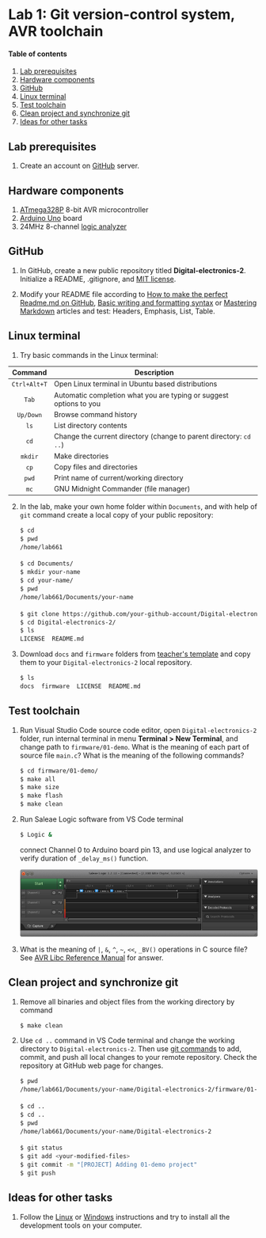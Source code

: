 # Lab 1: Git version-control system, AVR toolchain

#### Table of contents

1. [Lab prerequisites](#Lab-prerequisites)
2. [Hardware components](#Hardware-components)
3. [GitHub](#GitHub)
4. [Linux terminal](#Linux-terminal)
5. [Test toolchain](#Test-toolchain)
6. [Clean project and synchronize git](#Clean-project-and-synchronize-git)
7. [Ideas for other tasks](#Ideas-for-other-tasks)


## Lab prerequisites

1. Create an account on [GitHub](https://github.com/) server.


## Hardware components

1. [ATmega328P](https://www.microchip.com/wwwproducts/en/ATmega328P) 8-bit AVR microcontroller
2. [Arduino Uno](../../docs/arduino_shield.pdf) board
3. 24MHz 8-channel [logic analyzer](https://www.saleae.com/)


## GitHub

1. In GitHub, create a new public repository titled **Digital-electronics-2**. Initialize a README, .gitignore, and [MIT license](https://choosealicense.com/licenses/mit/).

2. Modify your README file according to [How to make the perfect Readme.md on GitHub](https://medium.com/swlh/how-to-make-the-perfect-readme-md-on-github-92ed5771c061), [Basic writing and formatting syntax](https://help.github.com/en/articles/basic-writing-and-formatting-syntax) or [Mastering Markdown](https://guides.github.com/features/mastering-markdown/) articles and test: Headers, Emphasis, List, Table.


## Linux terminal

1. Try basic commands in the Linux terminal:

| **Command** | **Description** |
| :-: | --------------- |
| `Ctrl+Alt+T` | Open Linux terminal in Ubuntu based distributions
| `Tab` | Automatic completion what you are typing or suggest options to you
| `Up/Down` | Browse command history
| `ls` | List directory contents
| `cd` | Change the current directory (change to parent directory: `cd ..`)
| `mkdir` | Make directories
| `cp` | Copy files and directories
| `pwd` | Print name of current/working directory
| `mc` | GNU Midnight Commander (file manager)

2. In the lab, make your own home folder within `Documents`, and with help of `git` command create a local copy of your public repository:

    ```bash
    $ cd
    $ pwd
    /home/lab661

    $ cd Documents/
    $ mkdir your-name
    $ cd your-name/
    $ pwd
    /home/lab661/Documents/your-name

    $ git clone https://github.com/your-github-account/Digital-electronics-2
    $ cd Digital-electronics-2/
    $ ls
    LICENSE  README.md
    ```

3. Download `docs` and `firmware` folders from [teacher's template](https://gitlab.com/tomas.fryza/avr-template) and copy them to your `Digital-electronics-2` local repository.

    ```bash
    $ ls
    docs  firmware  LICENSE  README.md
    ```


## Test toolchain

1. Run Visual Studio Code source code editor, open `Digital-electronics-2` folder, run internal terminal in menu **Terminal > New Terminal**, and change path to `firmware/01-demo`. What is the meaning of each part of source file `main.c`? What is the meaning of the following commands?

    ```bash
    $ cd firmware/01-demo/
    $ make all
    $ make size
    $ make flash
    $ make clean
    ```

2. Run Saleae Logic software from VS Code terminal

    ```bash
    $ Logic &
    ```

    connect Channel 0 to Arduino board pin 13, and use logical analyzer to verify duration of `_delay_ms()` function.

    ![logic](../../images/screenshot_saleae.png "Saleae Logic software")

3. What is the meaning of `|`, `&`, `^`, `~`, `<<`, `_BV()` operations in C source file? See [AVR Libc Reference Manual](https://www.microchip.com/webdoc/AVRLibcReferenceManual/) for answer.


## Clean project and synchronize git

1. Remove all binaries and object files from the working directory by command

    ```bash
    $ make clean
    ```

2. Use `cd ..` command in VS Code terminal and change the working directory to `Digital-electronics-2`. Then use [git commands](https://github.com/joshnh/Git-Commands) to add, commit, and push all local changes to your remote repository. Check the repository at GitHub web page for changes.

    ```bash
    $ pwd
    /home/lab661/Documents/your-name/Digital-electronics-2/firmware/01-demo

    $ cd ..
    $ cd ..
    $ pwd
    /home/lab661/Documents/your-name/Digital-electronics-2

    $ git status
    $ git add <your-modified-files>
    $ git commit -m "[PROJECT] Adding 01-demo project"
    $ git push
    ```


## Ideas for other tasks

1. Follow the [Linux](../../docs/HOWTO_linux.md) or [Windows](../../docs/HOWTO_windows.md) instructions and try to install all the development tools on your computer.
